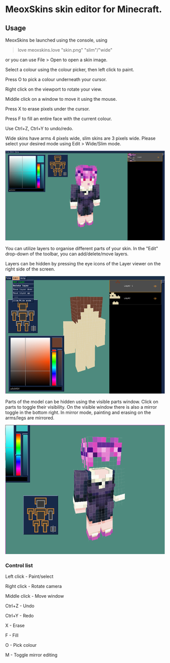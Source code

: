 # MeoxSkins skin editor for Minecraft.
## Usage
MeoxSkins be launched using the console, using 
>love meoxskins.love "skin.png" "slim"/"wide"

or you can use File > Open to open a skin image.

Select a colour using the colour picker, then left click to paint.

Press O to pick a colour underneath your cursor.

Right click on the viewport to rotate your view.

Middle click on a window to move it using the mouse.

Press X to erase pixels under the cursor.

Press F to fill an entire face with the current colour.

Use Ctrl+Z, Ctrl+Y to undo/redo.

Wide skins have arms 4 pixels wide, slim skins are 3 pixels wide. Please select your desired mode using Edit > Wide/Slim mode.

![Viewport](https://github.com/pszer/meoxskins/blob/master/meoxskins.png)

You can utilize layers to organise different parts of your skin. In the "Edit" drop-down of the toolbar, you can add/delete/move layers.

Layers can be hidden by pressing the eye icons of the Layer viewer on the right side of the screen.

![Viewport](https://github.com/pszer/meoxskins/blob/master/layers.png)

Parts of the model can be hidden using the visible parts window. Click on parts to toggle their visibility.
On the visible window there is also a mirror toggle in the bottom right. In mirror mode, painting and erasing on the arms/legs
are mirrored.

![Viewport](https://github.com/pszer/meoxskins/blob/master/visible.png)

### Control list
Left click - Paint/select

Right click - Rotate camera

Middle click - Move window

Ctrl+Z - Undo

Ctrl+Y - Redo

X - Erase

F - Fill

O - Pick colour

M - Toggle mirror editing
